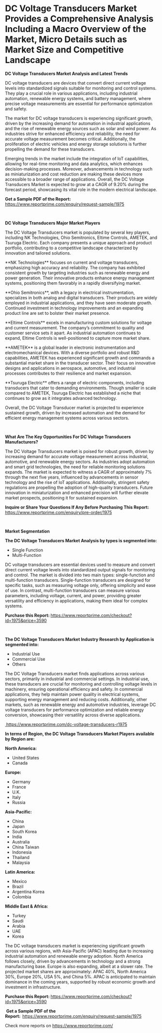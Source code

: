 <p><h1>DC Voltage Transducers Market Provides a Comprehensive Analysis Including a Macro Overview of the Market, Micro Details such as Market Size and Competitive Landscape</h1></p><p><strong>DC Voltage Transducers Market Analysis and Latest Trends</strong></p>
<p><p>DC voltage transducers are devices that convert direct current voltage levels into standardized signals suitable for monitoring and control systems. They play a crucial role in various applications, including industrial automation, renewable energy systems, and battery management, where precise voltage measurements are essential for performance optimization and safety.</p><p>The market for DC voltage transducers is experiencing significant growth, driven by the increasing demand for automation in industrial applications and the rise of renewable energy sources such as solar and wind power. As industries strive for enhanced efficiency and reliability, the need for accurate voltage measurement becomes critical. Additionally, the proliferation of electric vehicles and energy storage solutions is further propelling the demand for these transducers.</p><p>Emerging trends in the market include the integration of IoT capabilities, allowing for real-time monitoring and data analytics, which enhances decision-making processes. Moreover, advancements in technology such as miniaturization and cost reduction are making these devices more accessible to a broader range of applications. Overall, the DC Voltage Transducers Market is expected to grow at a CAGR of 9.20% during the forecast period, showcasing its vital role in the modern electrical landscape.</p></p>
<p><strong>Get a Sample PDF of the Report:&nbsp;</strong> <a href="https://www.reportprime.com/enquiry/request-sample/1975?utm_campaign=2291&utm_medium=2&utm_source=Github&utm_content=ia&utm_term=18032025&utm_id=dc-voltage-transducers">https://www.reportprime.com/enquiry/request-sample/1975</a></p>
<p>&nbsp;</p>
<p><strong>DC Voltage Transducers Major Market Players</strong></p>
<p><p>The DC Voltage Transducers market is populated by several key players, including NK Technologies, Ohio Semitronics, Eltime Controls, AMETEK, and Tsuruga Electric. Each company presents a unique approach and product portfolio, contributing to a competitive landscape characterized by innovation and tailored solutions.</p><p>**NK Technologies** focuses on current and voltage transducers, emphasizing high accuracy and reliability. The company has exhibited consistent growth by targeting industries such as renewable energy and power generation. Their innovative products enhance energy management systems, positioning them favorably in a rapidly diversifying market.</p><p>**Ohio Semitronics**, with a legacy in electrical instrumentation, specializes in both analog and digital transducers. Their products are widely employed in industrial applications, and they have seen moderate growth. Continued investment in technology improvements and an expanding product line are set to bolster their market presence.</p><p>**Eltime Controls** excels in manufacturing custom solutions for voltage and current measurement. The company’s commitment to quality and customer service sets it apart. As industrial automation continues to expand, Eltime Controls is well-positioned to capture more market share.</p><p>**AMETEK** is a global leader in electronic instrumentation and electromechanical devices. With a diverse portfolio and robust R&D capabilities, AMETEK has experienced significant growth and commands a substantial market share in the transducer sector. Their focus on innovative designs and applications in aerospace, automotive, and industrial processes contributes to their resilience and market expansion.</p><p>**Tsuruga Electric** offers a range of electric components, including transducers that cater to demanding environments. Though smaller in scale compared to AMETEK, Tsuruga Electric has established a niche that continues to grow as it integrates advanced technology.</p><p>Overall, the DC Voltage Transducer market is projected to experience sustained growth, driven by increased automation and the demand for efficient energy management systems across various sectors.</p></p>
<p>&nbsp;</p>
<p><strong>What Are The Key Opportunities For DC Voltage Transducers Manufacturers?</strong></p>
<p><p>The DC Voltage Transducers market is poised for robust growth, driven by increasing demand for accurate voltage measurement across industrial, automotive, and renewable energy sectors. As industries adopt automation and smart grid technologies, the need for reliable monitoring solutions expands. The market is expected to witness a CAGR of approximately 7% through the next five years, influenced by advancements in sensor technology and the rise of IoT applications. Additionally, stringent safety regulations are propelling the adoption of high-quality transducers. Future innovation in miniaturization and enhanced precision will further elevate market prospects, positioning it for sustained expansion.</p></p>
<p><strong>Inquire or Share Your Questions If Any Before Purchasing This Report:</strong> <a href="https://www.reportprime.com/enquiry/pre-order/1975?utm_campaign=2291&utm_medium=2&utm_source=Github&utm_content=ia&utm_term=18032025&utm_id=dc-voltage-transducers">https://www.reportprime.com/enquiry/pre-order/1975</a></p>
<p>&nbsp;</p>
<p><strong>Market Segmentation</strong></p>
<p><strong>The DC Voltage Transducers Market Analysis by types is segmented into:</strong></p>
<p><ul><li>Single Function</li><li>Multi-Function</li></ul></p>
<p><p>DC voltage transducers are essential devices used to measure and convert direct current voltage levels into standardized output signals for monitoring and control. The market is divided into two main types: single-function and multi-function transducers. Single-function transducers are designed for specific tasks, such as measuring voltage only, offering simplicity and ease of use. In contrast, multi-function transducers can measure various parameters, including voltage, current, and power, providing greater versatility and efficiency in applications, making them ideal for complex systems.</p></p>
<p><strong>Purchase this Report:&nbsp;</strong><a href="https://www.reportprime.com/checkout?id=1975&price=3590&utm_campaign=2291&utm_medium=2&utm_source=Github&utm_content=ia&utm_term=18032025&utm_id=dc-voltage-transducers">https://www.reportprime.com/checkout?id=1975&price=3590</a></p>
<p>&nbsp;</p>
<p><strong>The DC Voltage Transducers Market Industry Research by Application is segmented into:</strong></p>
<p><ul><li>Industrial Use</li><li>Commercial Use</li><li>Others</li></ul></p>
<p><p>The DC Voltage Transducers market finds applications across various sectors, primarily in industrial and commercial settings. In industrial use, these transducers are crucial for monitoring and controlling voltage levels in machinery, ensuring operational efficiency and safety. In commercial applications, they help maintain power quality in electrical systems, supporting energy management and reducing costs. Additionally, other markets, such as renewable energy and automotive industries, leverage DC voltage transducers for performance optimization and reliable energy conversion, showcasing their versatility across diverse applications.</p></p>
<p><a href="https://www.reportprime.com/dc-voltage-transducers-r1975?utm_campaign=2291&utm_medium=2&utm_source=Github&utm_content=ia&utm_term=18032025&utm_id=dc-voltage-transducers">&nbsp;https://www.reportprime.com/dc-voltage-transducers-r1975</a></p>
<p><strong>In terms of Region, the DC Voltage Transducers Market Players available by Region are:</strong></p>
<p>
    <p> <strong> North America: </strong>
        <ul>
            <li>United States</li>
            <li>Canada</li>
        </ul>
        </p> 
    <p> <strong> Europe: </strong>
        <ul>
            <li>Germany</li>
            <li>France</li>
            <li>U.K.</li>
            <li>Italy</li>
            <li>Russia</li>
        </ul>
        </p> 
    <p> <strong> Asia-Pacific: </strong>
        <ul>
            <li>China</li>
            <li>Japan</li>
            <li>South Korea</li>
            <li>India</li>
            <li>Australia</li>
            <li>China Taiwan</li>
            <li>Indonesia</li>
            <li>Thailand</li>
            <li>Malaysia</li>
        </ul>
        </p> 
    <p> <strong> Latin America: </strong>
        <ul>
            <li>Mexico</li>
            <li>Brazil</li>
            <li>Argentina Korea</li>
            <li>Colombia</li>
        </ul>
        </p> 
    <p> <strong> Middle East & Africa: </strong>
        <ul>
            <li>Turkey</li>
            <li>Saudi</li>
            <li>Arabia</li>
            <li>UAE</li>
            <li>Korea</li>
        </ul>
    </p>
    </p>
<p><p>The DC voltage transducers market is experiencing significant growth across various regions, with Asia-Pacific (APAC) leading due to increasing industrial automation and renewable energy adoption. North America follows closely, driven by advancements in technology and a strong manufacturing base. Europe is also expanding, albeit at a slower rate. The projected market shares are approximately: APAC 40%, North America 30%, Europe 20%, USA 5%, and China 5%. APAC is anticipated to maintain dominance in the coming years, supported by robust economic growth and investment in infrastructure.</p></p>
<p><strong>Purchase this Report: </strong><a href="https://www.reportprime.com/checkout?id=1975&price=3590&utm_campaign=2291&utm_medium=2&utm_source=Github&utm_content=ia&utm_term=18032025&utm_id=dc-voltage-transducers">https://www.reportprime.com/checkout?id=1975&price=3590</a></p>
<p>&nbsp;<strong>Get a Sample PDF of the Report:&nbsp;&nbsp;</strong><a href="https://www.reportprime.com/enquiry/request-sample/1975?utm_campaign=2291&utm_medium=2&utm_source=Github&utm_content=ia&utm_term=18032025&utm_id=dc-voltage-transducers">https://www.reportprime.com/enquiry/request-sample/1975</a></p>
<p><strong></strong></p>
<p>Check more reports on <a href="https://www.reportprime.com/?utm_campaign=2291&utm_medium=2&utm_source=Github&utm_content=ia&utm_term=18032025&utm_id=dc-voltage-transducers">https://www.reportprime.com/</a></p>